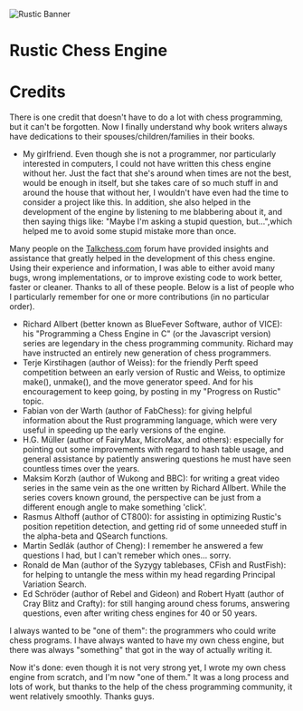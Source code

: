 ![Rustic Banner](https://rustic-chess.org/img/rustic-logo-web.jpg)

# Rustic Chess Engine

# Credits

There is one credit that doesn't have to do a lot with chess programming,
but it can't be forgotten. Now I finally understand why book writers always have
dedications to their spouses/children/families in their books.

* My girlfriend. Even though she is not a programmer, nor particularly
  interested in computers, I could not have written this chess engine
  without her. Just the fact that she's around when times are not the best,
  would be enough in itself, but she takes care of so much stuff in and
  around the house that without her, I wouldn't have even had the time to
  consider a project like this. In addition, she also helped in the
  development of the engine by listening to me blabbering about it, and
  then saying thigs like: "Maybe I'm asking a stupid question,
  but...",which helped me to avoid some stupid mistake more than once.

Many people on the [Talkchess.com](http://talkchess.com/forum3/index.php)
forum have provided insights and assistance that greatly helped in the
development of this chess engine. Using their experience and information, I
was able to either avoid many bugs, wrong implementations, or to improve
existing code to work better, faster or cleaner. Thanks to all of these
people. Below is a list of people who I particularly remember for one or
more contributions (in no particular order).

* Richard Allbert (better known as BlueFever Software, author of VICE):
  his "Programming a Chess Engine in C" (or the Javascript version) series
  are legendary in the chess programming community. Richard may have
  instructed an entirely new generation of chess programmers.
* Terje Kirstihagen (author of Weiss): for the friendly Perft speed
  competition between an early version of Rustic and Weiss, to optimize
  make(), unmake(), and the move generator speed. And for his encouragement
  to keep going, by posting in my "Progress on Rustic" topic.
* Fabian von der Warth (author of FabChess): for giving helpful information
  about the Rust programming language, which were very useful in speeding
  up the early versions of the engine.
* H.G. Müller (author of FairyMax, MicroMax, and others): especially for
  pointing out some improvements with regard to hash table usage, and
  general assistance by patiently answering questions he must have seen
  countless times over the years.
* Maksim Korzh (author of Wukong and BBC): for writing a great video series
  in the same vein as the one written by Richard Allbert. While the series
  covers known ground, the perspective can be just from a different enough
  angle to make something 'click'.
* Rasmus Althoff (author of CT800): for assisting in optimizing Rustic's
  position repetition detection, and getting rid of some unneeded stuff in
  the alpha-beta and QSearch functions.
* Martin Sedlák (author of Cheng): I remember he answered a few questions I
  had, but I can't remeber which ones... sorry.
* Ronald de Man (author of the Syzygy tablebases, CFish and RustFish): for
  helping to untangle the mess within my head regarding Principal Variation
  Search.
* Ed Schröder (author of Rebel and Gideon) and Robert Hyatt (author of Cray
  Blitz and Crafty): for still hanging around chess forums, answering
  questions, even after writing chess engines for 40 or 50 years.

I always wanted to be "one of them": the programmers who could write chess
programs. I have always wanted to have my own chess engine, but there was
always "something" that got in the way of actually writing it.

Now it's done: even though it is not very strong yet, I wrote my own chess
engine from scratch, and I'm now "one of them." It was a long process and
lots of work, but thanks to the help of the chess programming community, it
went relatively smoothly. Thanks guys.

